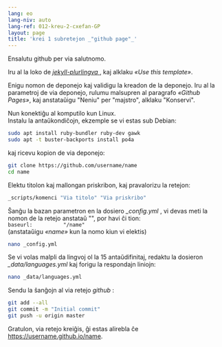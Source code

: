 ```yaml
---
lang: eo
lang-niv: auto
lang-ref: 012-kreu-2-cxefan-GP
layout: page
title: 'krei 1 subretejon _"github page"_'
---
```


Ensalutu github per via salutnomo.  

Iru al la loko de [ _jekyll-plurlingva_ ](https://github.com/jmichault/jekyll-plurlingva), kaj alklaku _«Use this template»_.

Enigu nomon de deponejo kaj validigu la kreadon de la deponejo.
Iru al la parametroj de via deponejo, rulumu malsupren al paragrafo _«Github Pages»_, kaj anstataŭigu "Neniu" per "majstro", alklaku "Konservi".

Nun konektiĝu al komputilo kun Linux.  
Instalu la antaŭkondiĉojn, ekzemple se vi estas sub Debian:
```bash
sudo apt install ruby-bundler ruby-dev gawk
sudo apt -t buster-backports install po4a
```

kaj ricevu kopion de via deponejo:
```bash
git clone https://github.com/username/name
cd name
```

Elektu titolon kaj mallongan priskribon, kaj pravalorizu la retejon:
```bash
_scripts/komenci "Via titolo" "Via priskribo"
```

Ŝanĝu la bazan parametron en la dosiero _\_config.yml_ , vi devas meti la nomon de la retejo anstataŭ "", por havi ĉi tion:  
    `baseurl:          "/name"`  
    (anstataŭigu _«name»_ kun la nomo kiun vi elektis)
```bash
nano _config.yml
```

Se vi volas malpli da lingvoj ol la 15 antaŭdifinitaj, redaktu la dosieron _\_data/languages.yml_ kaj forigu la respondajn liniojn:
```bash
nano _data/languages.yml
```

Sendu la ŝanĝojn al via retejo _github_ :
```bash
git add --all
git commit -m "Initial commit"
git push -u origin master
```

Gratulon, via retejo kreiĝis, ĝi estas alirebla ĉe https://username.github.io/name.

